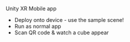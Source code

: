 Unity XR Mobile app

- Deploy onto device - use the sample scene!
- Run as normal app
- Scan QR code & watch a cube appear
